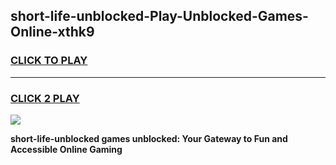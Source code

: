 
## short-life-unblocked-Play-Unblocked-Games-Online-xthk9
<h3>
<a href="https://premium76.site?title=short-life-unblocked&ref=25A">CLICK TO PLAY</a></h3>
<hr>

<h3>
<a href="https://premium76.site?title=short-life-unblocked&ref=25A">CLICK 2 PLAY</a>
  
</h3>

<a href="https://premium76.site?title=short-life-unblocked&ref=25A"><img src="https://clearcache.store/games.png"></a>


**short-life-unblocked games unblocked: Your Gateway to Fun and Accessible Online Gaming**
